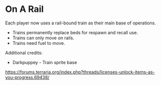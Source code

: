 # On A Rail

Each player now uses a rail-bound train as their main base of operations.
- Trains permanently replace beds for respawn and recall use.
- Trains can only move on rails.
- Trains need fuel to move.

Additional credits:
* Darkpuppey - Train sprite base

https://forums.terraria.org/index.php?threads/licenses-unlock-items-as-you-progress.69438/
